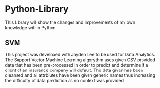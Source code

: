# Python-Library
This Library will show the changes and improvements of my own knowledge within Python

## SVM
This project was developed with Jayden Lee to be used for Data Analytics. The Support Vector Machine Learning algorythm uses 
given CSV provided data that has been pre-processed in order to predict and determine if a client of an insurance company will default.
The data given has been cleansed and all attrbiutes have been given generic names thus increasing the difficulty of data prediction as
no context was provided.
